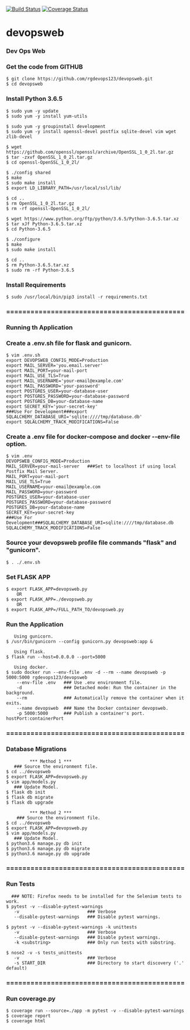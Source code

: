 [![Build Status](https://travis-ci.com/rgdevops123/devopsweb.svg?branch=master)](https://travis-ci.com/rgdevops123/devopsweb)
[![Coverage Status](https://coveralls.io/repos/github/rgdevops123/devopsweb/badge.svg?branch=master)](https://coveralls.io/github/rgdevops123/devopsweb?branch=master)

# devopsweb
### Dev Ops Web

### Get the code from GITHUB

    $ git clone https://github.com/rgdevops123/devopsweb.git
    $ cd devopsweb


### Install Python 3.6.5

    $ sudo yum -y update
    $ sudo yum -y install yum-utils

    $ sudo yum -y groupinstall development
    $ sudo yum -y install openssl-devel postfix sqlite-devel vim wget zlib-devel
    
    $ wget https://github.com/openssl/openssl/archive/OpenSSL_1_0_2l.tar.gz
    $ tar -zxvf OpenSSL_1_0_2l.tar.gz 
    $ cd openssl-OpenSSL_1_0_2l/
    
    $ ./config shared
    $ make
    $ sudo make install
    $ export LD_LIBRARY_PATH=/usr/local/ssl/lib/
    
    $ cd ..
    $ rm OpenSSL_1_0_2l.tar.gz
    $ rm -rf openssl-OpenSSL_1_0_2l/
    
    $ wget https://www.python.org/ftp/python/3.6.5/Python-3.6.5.tar.xz
    $ tar xJf Python-3.6.5.tar.xz
    $ cd Python-3.6.5
    
    $ ./configure
    $ make
    $ sudo make install
    
    $ cd ..
    $ rm Python-3.6.5.tar.xz
    $ sudo rm -rf Python-3.6.5


### Install Requirements

    $ sudo /usr/local/bin/pip3 install -r requirements.txt

 
### ============================================
### Running th Application

### Create a .env.sh file for flask and gunicorn.

    $ vim .env.sh
    export DEVOPSWEB_CONFIG_MODE=Production
    export MAIL_SERVER='you.email.server'
    export MAIL_PORT=your-mail-port
    export MAIL_USE_TLS=True
    export MAIL_USERNAME='your-email@example.com'
    export MAIL_PASSWORD='your-password'
    export POSTGRES_USER=your-database-user
    export POSTGRES_PASSWORD=your-database-password
    export POSTGRES_DB=your-database-name
    export SECRET_KEY='your-secret-key'
    ###Use For Development###export SQLALCHEMY_DATABASE_URI='sqlite:////tmp/database.db'
    export SQLALCHEMY_TRACK_MODIFICATIONS=False


### Create a .env file for docker-compose and docker --env-file option.
    $ vim .env
    DEVOPSWEB_CONFIG_MODE=Production
    MAIL_SERVER=your-mail-server   ###Set to localhost if using local Postfix Mail Server.
    MAIL_PORT=your-mail-port
    MAIL_USE_TLS=True
    MAIL_USERNAME=your-email@example.com
    MAIL_PASSWORD=your-password
    POSTGRES_USER=your-database-user
    POSTGRES_PASSWORD=your-database-password
    POSTGRES_DB=your-database-name
    SECRET_KEY=your-secret-key
    ###Use For Development###SQLALCHEMY_DATABASE_URI=sqlite:////tmp/database.db
    SQLALCHEMY_TRACK_MODIFICATIONS=False


### Source your devopsweb profile file commands "flask" and "gunicorn".

    $ . ./.env.sh


### Set FLASK APP
    $ export FLASK_APP=devopsweb.py
        OR
    $ export FLASK_APP=./devopsweb.py
        OR
    $ export FLASK_APP=/FULL_PATH_TO/devopsweb.py


### Run the Application
       Using gunicorn.
    $ /usr/bin/gunicorn --config gunicorn.py devopsweb:app &

       Using flask.
    $ flask run --host=0.0.0.0 --port=5000

       Using docker.
    $ sudo docker run --env-file .env -d --rm --name devopsweb -p 5000:5000 rgdevops123/devopsweb
        --env-file .env   ### Use .env environment file.
        -d                ### Detached mode: Run the container in the background.
        --rm              ### Automatically remove the container when it exits.
        --name devopsweb  ### Name the Docker container devopsweb.
        -p 5000:5000      ### Publish a container's port. hostPort:containerPort


### ============================================
### Database Migrations
             *** Method 1 ***
       ### Source the environment file.
    $ cd ../devopsweb
    $ export FLASK_APP=devopsweb.py
    $ vim app/models.py
       ### Update Model.
    $ flask db init
    $ flask db migrate
    $ flask db upgrade

             *** Method 2 ***
        ### Source the environment file.
    $ cd ../devopsweb
    $ export FLASK_APP=devopsweb.py
    $ vim app/models.py
       ### Update Model.
    $ python3.6 manage.py db init
    $ python3.6 manage.py db migrate
    $ python3.6 manage.py db upgrade
    

### ============================================
### Run Tests
      ### NOTE: Firefox needs to be installed for the Selenium tests to work.
    $ pytest -v --disable-pytest-warnings
       -v                          ### Verbose
       --disable-pytest-warnings   ### Disable pytest warnings.

    $ pytest -v --disable-pytest-warnings -k unittests
       -v                          ### Verbose
       --disable-pytest-warnings   ### Disable pytest warnings.
       -k <substring>              ### Only run tests with substring. 

    $ nose2 -v -s tests_unittests
       -v                          ### Verbose
       -s START_DIR                ### Directory to start discovery ('.' default)

### ============================================
### Run coverage.py
    $ coverage run --source=./app -m pytest -v --disable-pytest-warnings
    $ coverage report
    $ coverage html
